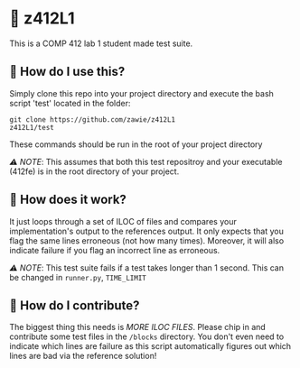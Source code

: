 # 🥯 z412L1
This is a COMP 412 lab 1 student made test suite.

## 🚀 How do I use this?
Simply clone this repo into your project directory and execute the bash script 'test' located in the folder:
```
git clone https://github.com/zawie/z412L1
z412L1/test
```
These commands should be run in the root of your project directory

*⚠️ NOTE*: This assumes that both this test repositroy and your executable (412fe) is in the root directory of your project. 

## 🤖 How does it work?
It just loops through a set of ILOC of files and compares your implementation's output to the references output. 
It only expects that you flag the same lines erroneous (not how many times).
Moreover, it will also indicate failure if you flag an incorrect line as erroneous.

*⚠️ NOTE*: This test suite fails if a test takes longer than 1 second. This can be changed in `runner.py`, `TIME_LIMIT`

## 🧱 How do I contribute?
The biggest thing this needs is *MORE ILOC FILES*. Please chip in and contribute some test files in the `/blocks` directory. 
You don't even need to indicate which lines are failure as this script automatically figures out which lines are bad via the reference solution!
